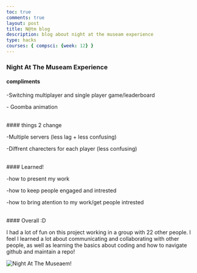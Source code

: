 ```yaml
---
toc: true
comments: true
layout: post
title: N@tm blog
description: blog about night at the museam experience
type: hacks
courses: { compsci: {week: 12} }
---
```


### Night At The Museam Experience


#### compliments
<p>-Switching multiplayer and single player game/leaderboard </p>
<p>- Goomba animation </p>
<br>
#### things 2 change
<p>-Multiple servers (less lag + less confusing)</p>
<p>-Diffrent charecters for each player (less confusing)</p>
<br>
#### Learned!
<p>-how to present my work</p>
<p>-how to keep people engaged and intrested</p>
<p>-how to bring atention to my work/get people intrested</p>
<br>
#### Overall :D
<p>I had a lot of fun on this project working in a group with 22 other people.  I feel I learned a lot about communicating and collaborating with other people, as well as learning the basics about coding and how to navigate github and maintain a repo!</p>

<img src="{{site.baseurl}}/images/N@tm.jpeg" alt="Night At The Museaem!">
